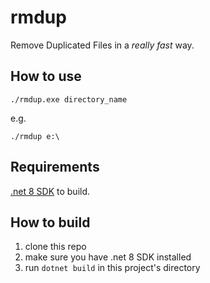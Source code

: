 rmdup
========

Remove Duplicated Files in a *really fast* way.

## How to use

```
./rmdup.exe directory_name
```

e.g.

```
./rmdup e:\
```

## Requirements

[.net 8 SDK](https://dotnet.microsoft.com/en-us/download) to build.

## How to build

1. clone this repo
2. make sure you have .net 8 SDK installed
3. run `dotnet build` in this project's directory
